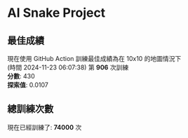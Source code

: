 
# AI Snake Project

## **最佳成績**
現在使用 GitHub Action 訓練最佳成績為在 10x10 的地圖情況下  
(時間 2024-11-23 06:07:38) 第 **906** 次訓練  
**分數**: 430  
**探索值**: 0.0107

## 總訓練次數
現在已經訓練了: **74000** 次
